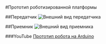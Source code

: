 #Прототип роботизированной платформы

##Передатчик
![Внешний вид передатчика](https://66.media.tumblr.com/99717fac0cc091401286af1b04d63ae2/tumblr_inline_oe2gr3TUtQ1td8cty_540.jpg "Внешний вид передатчика")

##Приемник
![Внешний вид приемника](https://66.media.tumblr.com/15523120feec1c963c5df71e7ad93b4b/tumblr_inline_oe2grcLuT71td8cty_540.jpg "Внешний вид приемника")

###YouTube
[Прототип робота на Arduino](https://youtu.be/aime3uzfUlw "Прототип робота на Arduino") 
